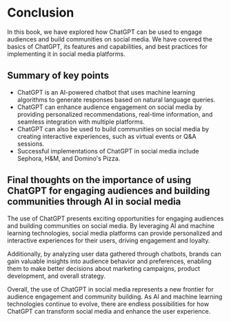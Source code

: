 # Conclusion

In this book, we have explored how ChatGPT can be used to engage audiences and build communities on social media. We have covered the basics of ChatGPT, its features and capabilities, and best practices for implementing it in social media platforms.

Summary of key points
---------------------

* ChatGPT is an AI-powered chatbot that uses machine learning algorithms to generate responses based on natural language queries.
* ChatGPT can enhance audience engagement on social media by providing personalized recommendations, real-time information, and seamless integration with multiple platforms.
* ChatGPT can also be used to build communities on social media by creating interactive experiences, such as virtual events or Q\&A sessions.
* Successful implementations of ChatGPT in social media include Sephora, H\&M, and Domino's Pizza.

Final thoughts on the importance of using ChatGPT for engaging audiences and building communities through AI in social media
----------------------------------------------------------------------------------------------------------------------------

The use of ChatGPT presents exciting opportunities for engaging audiences and building communities on social media. By leveraging AI and machine learning technologies, social media platforms can provide personalized and interactive experiences for their users, driving engagement and loyalty.

Additionally, by analyzing user data gathered through chatbots, brands can gain valuable insights into audience behavior and preferences, enabling them to make better decisions about marketing campaigns, product development, and overall strategy.

Overall, the use of ChatGPT in social media represents a new frontier for audience engagement and community building. As AI and machine learning technologies continue to evolve, there are endless possibilities for how ChatGPT can transform social media and enhance the user experience.